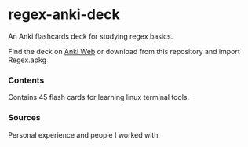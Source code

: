 # regex-anki-deck
An Anki flashcards deck for studying regex basics.

Find the deck on [Anki Web](https://ankiweb.net/shared/info/1348500400) or download from this repository and import Regex.apkg

### Contents
Contains 45 flash cards for learning linux terminal tools.

### Sources
Personal experience and people I worked with

